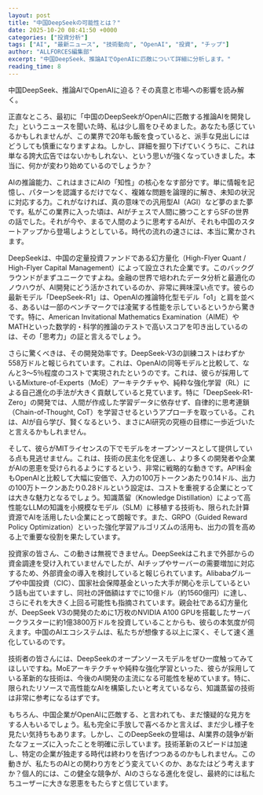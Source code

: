 ```yaml
---
layout: post
title: "中国DeepSeekの可能性とは？"
date: 2025-10-20 08:41:50 +0000
categories: ["投資分析"]
tags: ["AI", "最新ニュース", "技術動向", "OpenAI", "投資", "チップ"]
author: "ALLFORCES編集部"
excerpt: "中国DeepSeek、推論AIでOpenAIに匹敵について詳細に分析します。"
reading_time: 8
---
```


中国DeepSeek、推論AIでOpenAIに迫る？その真意と市場への影響を読み解く。

正直なところ、最初に「中国のDeepSeekがOpenAIに匹敵する推論AIを開発した」というニュースを聞いた時、私は少し眉をひそめました。あなたも感じているかもしれませんが、この業界で20年も飯を食っていると、派手な見出しにはどうしても慎重になりますよね。しかし、詳細を掘り下げていくうちに、これは単なる誇大広告ではないかもしれない、という思いが強くなっていきました。本当に、何かが変わり始めているのでしょうか？

AIの推論能力、これはまさにAIの「知性」の核心をなす部分です。単に情報を記憶し、パターンを認識するだけでなく、複雑な問題を論理的に解き、未知の状況に対応する力。これがなければ、真の意味での汎用型AI（AGI）など夢のまた夢です。私がこの業界に入った頃は、AIがチェスで人間に勝つことすらSFの世界の話でした。それが今や、まるで人間のように思考するAIが、それも中国のスタートアップから登場しようとしている。時代の流れの速さには、本当に驚かされます。

DeepSeekは、中国の定量投資ファンドである幻方量化（High-Flyer Quant / High-Flyer Capital Management）によって設立された企業です。このバックグラウンドがまずユニークですよね。金融の世界で培われたデータ分析と最適化のノウハウが、AI開発にどう活かされているのか、非常に興味深い点です。彼らの最新モデル「DeepSeek-R1」は、OpenAIの推論特化型モデル「o1」と肩を並べる、あるいは一部のベンチマークでは凌駕する性能を示しているというから驚きです。特に、American Invitational Mathematics Examination（AIME）やMATHといった数学的・科学的推論のテストで高いスコアを叩き出しているのは、その「思考力」の証と言えるでしょう。

さらに驚くべきは、その開発効率です。DeepSeek-V3の訓練コストはわずか558万ドルと報じられています。これは、OpenAIの同等モデルと比較して、なんと3～5％程度のコストで実現されたというのです。これは、彼らが採用しているMixture-of-Experts（MoE）アーキテクチャや、純粋な強化学習（RL）による自己進化の手法が大きく貢献していると見ています。特に「DeepSeek-R1-Zero」の開発では、人間が作成した学習データに依存せず、自律的に思考連鎖（Chain-of-Thought, CoT）を学習させるというアプローチを取っている。これは、AIが自ら学び、賢くなるという、まさにAI研究の究極の目標に一歩近づいたと言えるかもしれません。

そして、彼らがMITライセンスの下でモデルをオープンソースとして提供している点も見逃せません。これは、技術の民主化を促進し、より多くの開発者や企業がAIの恩恵を受けられるようにするという、非常に戦略的な動きです。API料金もOpenAIと比較して大幅に安価で、入力の100万トークンあたり0.14ドル、出力の100万トークンあたり0.28ドルという設定は、コストを重視する企業にとっては大きな魅力となるでしょう。知識蒸留（Knowledge Distillation）によって高性能なLLMの知識を小規模なモデル（SLM）に移植する技術も、限られた計算資源でAIを活用したい企業にとって朗報です。また、GRPO（Guided Reward Policy Optimization）といった強化学習アルゴリズムの活用も、出力の質を高める上で重要な役割を果たしています。

投資家の皆さん、この動きは無視できません。DeepSeekはこれまで外部からの資金調達を受け入れていませんでしたが、AIチップやサーバーの需要増加に対応するため、外部資金の導入を検討していると報じられています。Alibabaグループや中国投資（CIC）、国家社会保障基金といった大手が関心を示しているという話も出ていますし、同社の評価額はすでに10億ドル（約1560億円）に達し、さらにそれを大きく上回る可能性も指摘されています。親会社である幻方量化が、DeepSeek V3の開発のために1万枚のNVIDIA A100 GPUを搭載したサーバークラスターに約1億3800万ドルを投資していることからも、彼らの本気度が伺えます。中国のAIエコシステムは、私たちが想像する以上に深く、そして速く進化しているのです。

技術者の皆さんには、DeepSeekのオープンソースモデルをぜひ一度触ってみてほしいですね。MoEアーキテクチャや純粋な強化学習といった、彼らが採用している革新的な技術は、今後のAI開発の主流になる可能性を秘めています。特に、限られたリソースで高性能なAIを構築したいと考えているなら、知識蒸留の技術は非常に参考になるはずです。

もちろん、中国企業がOpenAIに匹敵する、と言われても、まだ懐疑的な見方をする人もいるでしょう。私も完全に手放しで喜べるかと言えば、まだ少し様子を見たい気持ちもあります。しかし、このDeepSeekの登場は、AI業界の競争が新たなフェーズに入ったことを明確に示しています。技術革新のスピードは加速し、特定の企業が独走する時代は終わりを告げつつあるのかもしれません。この動きが、私たちのAIとの関わり方をどう変えていくのか、あなたはどう考えますか？個人的には、この健全な競争が、AIのさらなる進化を促し、最終的には私たちユーザーに大きな恩恵をもたらすと信じています。

